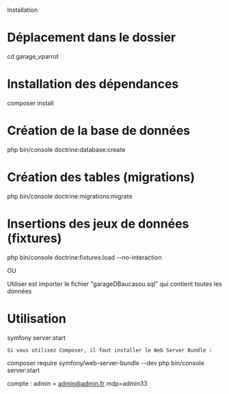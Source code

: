 Installation

# Déplacement dans le dossier
cd garage_vparrot
# Installation des dépendances
composer install
# Création de la base de données
php bin/console doctrine:database:create
# Création des tables (migrations)
php bin/console doctrine:migrations:migrate
# Insertions des jeux de données (fixtures)
php bin/console doctrine:fixtures:load --no-interaction

OU 

Utiliser est importer le fichier "garageDBaucasou.sql" qui contient toutes les données

# Utilisation

symfony server:start

    Si vous utilisez Composer, il faut installer le Web Server Bundle :

composer require symfony/web-server-bundle --dev
php bin/console server:start

compte : admin = admin@admin.fr mdp=admin33
        
